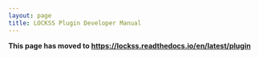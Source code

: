 ```yaml
---
layout: page
title: LOCKSS Plugin Developer Manual
---
```


**This page has moved to <https://lockss.readthedocs.io/en/latest/plugin>**
